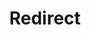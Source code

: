 ﻿---
layout: src/layouts/Redirect.astro
title: Redirect
redirect: /docs/administration/high-availability/configure
pubDate:  2023-01-01
navSearch: false
navSitemap: false
navMenu: false
---

